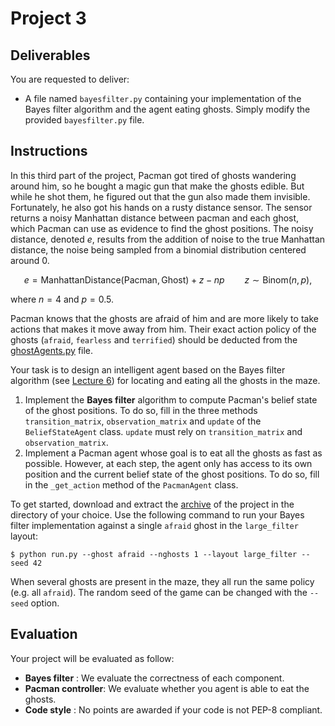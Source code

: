 # Project 3

## Deliverables

You are requested to deliver:
- A file named `bayesfilter.py` containing your implementation of the Bayes filter algorithm and the agent eating ghosts. Simply modify the provided `bayesfilter.py` file.

## Instructions

In this third part of the project, Pacman got tired of ghosts wandering around him, so he bought a magic gun that make the ghosts edible. But while he shot them, he figured out that the gun also made them invisible. Fortunately, he also got his hands on a rusty distance sensor. The sensor returns a noisy Manhattan distance between pacman and each ghost, which Pacman can use as evidence to find the ghost positions. The noisy distance, denoted $e$, results from the addition of noise to the true Manhattan distance, the noise being sampled from a binomial distribution centered around 0. 

$$e = \text{ManhattanDistance}(\text{Pacman}, \text{Ghost}) + z - np \qquad z \sim \text{Binom}(n, p),$$

where $n=4$ and $p=0.5$.

Pacman knows that the ghosts are afraid of him and are more likely to take actions that makes it move away from him. Their exact action policy of the ghosts (`afraid`, `fearless` and `terrified`) should be deducted from the [ghostAgents.py](pacman_module/ghostAgents.py) file.

Your task is to design an intelligent agent based on the Bayes filter algorithm (see [Lecture 6](https://glouppe.github.io/info8006-introduction-to-ai/?p=lecture6.md)) for locating and eating all the ghosts in the maze.

1. Implement the **Bayes filter** algorithm to compute Pacman's belief state of the ghost positions. To do so, fill in the three methods `transition_matrix`, `observation_matrix` and `update` of the `BeliefStateAgent` class. `update` must rely on `transition_matrix` and `observation_matrix`.
2. Implement a Pacman agent whose goal is to eat all the ghosts as fast as possible. However, at each step, the agent only has access to its own position and the current belief state of the ghost positions. To do so, fill in the `_get_action` method of the `PacmanAgent` class.

To get started, download and extract the [archive](../project3.zip?raw=true) of the project in the directory of your choice. Use the following command to run your Bayes filter implementation against a single `afraid` ghost in the `large_filter` layout:
```console
$ python run.py --ghost afraid --nghosts 1 --layout large_filter --seed 42
```
When several ghosts are present in the maze, they all run the same policy (e.g. all `afraid`). The random seed of the game can be changed with the `--seed` option.

## Evaluation

Your project will be evaluated as follow:

- **Bayes filter** : We evaluate the correctness of each component.
- **Pacman controller**: We evaluate whether you agent is able to eat the ghosts.
- **Code style** : No points are awarded if your code is not PEP-8 compliant.
